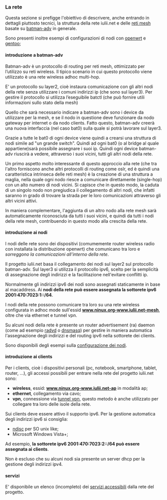 ### La rete

Questa sezione si prefigge l'obiettivo di descrivere, anche entrando in dettagli piuttosto tecnici, la struttura della rete iulii.net e delle [reti mesh](http://it.wikipedia.org/wiki/Wireless_mesh_network "wireless mesh network su wikipedia") basate su [batman-adv](http://www.open-mesh.org/wiki/batman-adv/ "batman-adv homepage") in generale. 

Sono presenti inoltre esempi di configurazioni di nodi con [openwrt](http://openwrt.org "openwrt") e [gentoo](http://gentoo.org "gentoo homepage");

#### introduzione a batman-adv

Batman-adv è un protocollo di routing per reti mesh, ottimizzato per l’utilizzo su reti  wireless. Il tipico scenario in cui questo protocollo viene utilizzato è una rete wireless adhoc multi-hop.

E' un protocollo su layer2, cioè instaura comunicazione con gli altri nodi della rete senza utilizzare i comuni indirizzi ip (che sono sul layer3). Per gestire il protocollo si utilizza l’eseguibile batctl (che può fornire utili informazioni sullo stato della mesh)

Quello che sarà necessario indicare a batman-adv sono i device da utilizzare per la mesh, e se il nodo in questione deve funzionare da nodo gateway per internet o da nodo clients. Fatto questo, batman-adv creerà una nuova interfaccia (nel caso bat0) sulla quale si potrà lavorare sul layer3.

Grazie a tutte le bat0 di ogni device viene quindi a crearsi una struttura di nodi simile ad "un grande switch". Quindi ad ogni bat0 (o al bridge al quale appartiene)sarà possibile assegnare i suoi ip. Quindi ogni device batman-adv riuscirà a vedere, attraverso i suoi vicini, tutti gli altri nodi della rete.

Un primo aspetto molto interessante di questo approccio alla rete (che tra l'altro forniscono anche altri protocolli di routing come oslr, ed è quindi una caratteristica intrinseca delle reti mesh) è la creazione di una struttura a maglia, nella quale ogni nodo riesce a comunicare direttamente (single-hop) con un alto numero di nodi vicini. Si capisce che in questo modo, la caduta di un singolo nodo non pregiudica il collegamento di altri nodi, che infatti saranno in grado di trovare la strada per le loro comunicazioni attraverso gli altri vicini attivi.

In maniera complementare, l'aggiunta di un altro nodo alla rete mesh sarà automaticamente riconosciuta da tutti i suoi vicini, e quindi da tutti i nodi della rete mesh, contribuendo in questo modo alla crescita della rete.

#### introduzione ai nodi

I nodi delle rete sono dei dispositivi (comumemente router wireless radio con installata la distribuzione openwrt) che comunicano tra loro e *sorreggono la comunicazioni all'interno della rete*.

Il progetto iulii.net basa il collegamento dei nodi sul layer2 sul protocollo batman-adv. Sul layer3 si utilizza il protocollo ipv6, scelto per la semplicità di assegnazione degli indirizzi e la facilitazione nell'evitare conflitti ip. 

Normalmente gli indirizzi ipv6 dei nodi sono assegnati staticamente in base al macaddress. Ai **nodi della rete può essere assegnata la sottorete ipv6 2001:470:7023:1::/64**.

I nodi della rete possono comunicare tra loro su una rete wireless configurata in adhoc mode sull'essid **www.ninux.org-www.iulii.net-mesh**, oltre che via ethernet e tunnel vpn.

Su alcuni nodi della rete è presente un router advertisement (ra) daemon (come ad esempio [radvd](http://www.litech.org/radvd/ "homepage di radvd") o [dnsmasq](http://www.thekelleys.org.uk/dnsmasq/doc.html "homepage di dnsmasq")) per gestire in maniera automatica l'assegnazione degli indirizzi e del routing ipv6 nella sottorete dei clients.

Sono disponibili degli esempi sulla [configurazione dei nodi](nodi/ "configurazione dei nodi").

#### introduzione ai clients

Per i clients, cioè i dispositivi personali (pc, notebook, smartphone, tablet, router, ...), gli accessi possibili per entrare nella rete del progetto iulii.net sono:

* **wireless**, essid: **www.ninux.org-www.iulii.net-ap** in modalità ap;
* **ethernet**, collegamento via cavo;
* **vpn**, connessione via [tunnel vpn](http://wiki.ninux.org/TincVPN "collegarsi a ninux con una vpn"), questo metodo è anche utilizzato per collegare tra loro delle isole della rete.

Sui clients deve essere attivo il supporto ipv6. Per la gestione automatica degli indirizzi ipv6 si consiglia:

* [ndisc](http://www.remlab.net/ndisc6/ "ndisc") per SO unix like;
* Microsoft Windows Vista+;

Ad esempio, **la sottorete ipv6 2001:470:7023:2::/64 può essere assegnata ai clients**.

Non è escluso che su alcuni nodi sia presente un server dhcp per la gestione degli indirizzi ipv4.

#### servizi 

E' disponibile un elenco (incompleto) dei [servizi accessibili](servizi.html "servizi") dalla rete del progetto.
